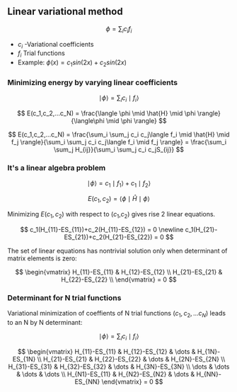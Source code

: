 ## Linear variational method


$$
\phi = \sum_i c_i f_i
$$

- $c_i$ -Variational coefficients
- $f_i$ Trial functions
- Example: $\phi(x) = c_1 sin (2x)+c_2 sin(2x)$


### Minimizing energy by varying linear coefficients

$$
\mid \phi \rangle = \sum_i c_i \mid f_i \rangle
$$

$$
E(c_1,c_2,...c_N) = \frac{\langle \phi \mid \hat{H} \mid \phi \rangle}{\langle\phi \mid \phi \rangle}
$$

$$
E(c_1,c_2,...c_N) = \frac{\sum_i \sum_j c_i c_j\langle f_i \mid \hat{H} \mid f_j \rangle}{\sum_i \sum_j c_i c_j\langle f_i \mid f_j \rangle} = \frac{\sum_i \sum_j H_{ij}}{\sum_i \sum_j c_i c_jS_{ij}}
$$



### It's a linear algebra problem

$$\mid \phi\rangle = c_1\mid f_1\rangle+ c_1\mid f_2\rangle$$

$$E(c_1,c_2) = \langle \phi \mid \hat{H} \mid \phi \rangle $$

Minimizing $E(c_1,c_2)$ with respect to ($c_1$,$c_2$) gives rise 2 linear equations.

$$
c_1(H_{11}-ES_{11})+c_2(H_{11}-ES_{12}) = 0 \newline
c_1(H_{21}-ES_{21})+c_2(H_{21}-ES_{22}) = 0
$$

The set of linear equations has nontrivial solution only when determinant of matrix elements is zero:

$$
\begin{vmatrix}
H_{11}-ES_{11} & H_{12}-ES_{12}  \\
H_{21}-ES_{21} & H_{22}-ES_{22}  \\
\end{vmatrix} = 0
$$



### Determinant for  N trial functions

Variational minimization of coeffients of  N trial functions $(c_1, c_2,...c_N)$ leads to an N by N determinant:

$$
\mid \phi \rangle = \sum_i c_i \mid f_i \rangle
$$

$$
\begin{vmatrix}
H_{11}-ES_{11} & H_{12}-ES_{12}  & \dots & H_{1N}-ES_{1N} \\
H_{21}-ES_{21} & H_{22}-ES_{22}  & \dots & H_{2N}-ES_{2N} \\
H_{31}-ES_{31} & H_{32}-ES_{32}  & \dots & H_{3N}-ES_{3N}  \\
\dots & \dots & \dots & \dots \\
H_{N1}-ES_{11} & H_{N2}-ES_{N2}  & \dots & H_{NN}-ES_{NN}
\end{vmatrix} = 0
$$